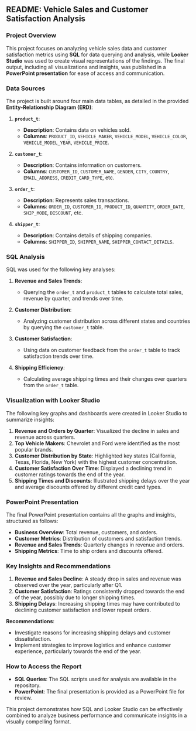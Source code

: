 ## README: Vehicle Sales and Customer Satisfaction Analysis

### Project Overview
This project focuses on analyzing vehicle sales data and customer satisfaction metrics using **SQL** for data querying and analysis, while **Looker Studio** was used to create visual representations of the findings. The final output, including all visualizations and insights, was published in a **PowerPoint presentation** for ease of access and communication.

### Data Sources
The project is built around four main data tables, as detailed in the provided **Entity-Relationship Diagram (ERD)**:

1. **`product_t`**:
   - **Description**: Contains data on vehicles sold.
   - **Columns**: `PRODUCT_ID`, `VEHICLE_MAKER`, `VEHICLE_MODEL`, `VEHICLE_COLOR`, `VEHICLE_MODEL_YEAR`, `VEHICLE_PRICE`.
  
2. **`customer_t`**:
   - **Description**: Contains information on customers.
   - **Columns**: `CUSTOMER_ID`, `CUSTOMER_NAME`, `GENDER`, `CITY`, `COUNTRY`, `EMAIL_ADDRESS`, `CREDIT_CARD_TYPE`, etc.

3. **`order_t`**:
   - **Description**: Represents sales transactions.
   - **Columns**: `ORDER_ID`, `CUSTOMER_ID`, `PRODUCT_ID`, `QUANTITY`, `ORDER_DATE`, `SHIP_MODE`, `DISCOUNT`, etc.

4. **`shipper_t`**:
   - **Description**: Contains details of shipping companies.
   - **Columns**: `SHIPPER_ID`, `SHIPPER_NAME`, `SHIPPER_CONTACT_DETAILS`.

### SQL Analysis
SQL was used for the following key analyses:

1. **Revenue and Sales Trends**:
   - Querying the `order_t` and `product_t` tables to calculate total sales, revenue by quarter, and trends over time.
   
2. **Customer Distribution**:
   - Analyzing customer distribution across different states and countries by querying the `customer_t` table.
   
3. **Customer Satisfaction**:
   - Using data on customer feedback from the `order_t` table to track satisfaction trends over time.

4. **Shipping Efficiency**:
   - Calculating average shipping times and their changes over quarters from the `order_t` table.

### Visualization with Looker Studio
The following key graphs and dashboards were created in Looker Studio to summarize insights:
1. **Revenue and Orders by Quarter**: Visualized the decline in sales and revenue across quarters.
2. **Top Vehicle Makers**: Chevrolet and Ford were identified as the most popular brands.
3. **Customer Distribution by State**: Highlighted key states (California, Texas, Florida, New York) with the highest customer concentration.
4. **Customer Satisfaction Over Time**: Displayed a declining trend in customer ratings towards the end of the year.
5. **Shipping Times and Discounts**: Illustrated shipping delays over the year and average discounts offered by different credit card types.

### PowerPoint Presentation
The final PowerPoint presentation contains all the graphs and insights, structured as follows:
- **Business Overview**: Total revenue, customers, and orders.
- **Customer Metrics**: Distribution of customers and satisfaction trends.
- **Revenue and Sales Trends**: Quarterly changes in revenue and orders.
- **Shipping Metrics**: Time to ship orders and discounts offered.

### Key Insights and Recommendations
1. **Revenue and Sales Decline**: A steady drop in sales and revenue was observed over the year, particularly after Q1.
2. **Customer Satisfaction**: Ratings consistently dropped towards the end of the year, possibly due to longer shipping times.
3. **Shipping Delays**: Increasing shipping times may have contributed to declining customer satisfaction and lower repeat orders.

**Recommendations**:
- Investigate reasons for increasing shipping delays and customer dissatisfaction.
- Implement strategies to improve logistics and enhance customer experience, particularly towards the end of the year.

### How to Access the Report
- **SQL Queries**: The SQL scripts used for analysis are available in the repository.
- **PowerPoint**: The final presentation is provided as a PowerPoint file for review.

This project demonstrates how SQL and Looker Studio can be effectively combined to analyze business performance and communicate insights in a visually compelling format.
